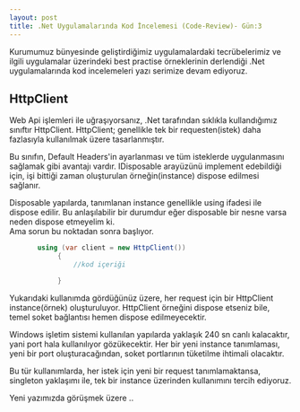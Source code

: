 ```yaml
---
layout: post
title: .Net Uygulamalarında Kod İncelemesi (Code-Review)- Gün:3
--- 
```


 Kurumumuz bünyesinde geliştirdiğimiz uygulamalardaki tecrübelerimiz ve ilgili uygulamalar üzerindeki best practise örneklerinin derlendiği .Net uygulamalarında  kod incelemeleri yazı serimize devam ediyoruz.  

## HttpClient ##
Web Api işlemleri ile uğraşıyorsanız, .Net tarafından sıklıkla kullandığımız sınıftır HttpClient. HttpClient; genellikle tek bir requesten(istek) daha fazlasıyla kullanılmak üzere tasarlanmıştır.


Bu sınıfın, Default Headers'in ayarlanması ve tüm isteklerde uygulanmasını sağlamak gibi avantajı vardır. IDisposable arayüzünü implement edebildiği  için, işi bittiği zaman oluşturulan örneğin(instance) dispose edilmesi sağlanır. 


Disposable yapılarda, tanımlanan instance genellikle using ifadesi ile dispose edilir. Bu anlaşılabilir bir durumdur eğer disposable bir nesne varsa neden dispose etmeyelim ki.  
Ama sorun bu noktadan sonra başlıyor.    
```c# 
       using (var client = new HttpClient())
            {
                //kod içeriği 

            }

```

Yukarıdaki kullanımda gördüğünüz üzere, her request için bir HttpClient instance(örnek) oluşturuluyor.  HttpClient örneğini dispose etseniz bile, temel soket bağlantısı hemen dispose edilmeyecektir.   


Windows işletim sistemi kullanılan yapılarda yaklaşık 240 sn canlı kalacaktır, yani port hala kullanılıyor gözükecektir. Her bir yeni instance tanımlaması, yeni bir port oluşturacağından, soket portlarının tüketilme ihtimali olacaktır.  


Bu tür kullanımlarda, her istek için yeni  bir request tanımlamaktansa, singleton  yaklaşımı ile, tek bir instance üzerinden kullanımını tercih ediyoruz.    

Yeni yazımızda görüşmek üzere .. 

